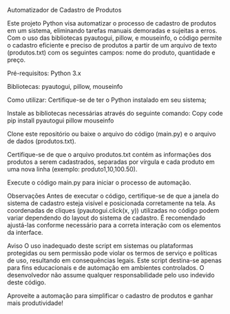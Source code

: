 Automatizador de Cadastro de Produtos

Este projeto Python visa automatizar o processo de cadastro de produtos em um sistema, eliminando tarefas manuais demoradas e sujeitas a erros. Com o uso das bibliotecas pyautogui, pillow, e mouseinfo, o código permite o cadastro eficiente e preciso de produtos a partir de um arquivo de texto (produtos.txt) com os seguintes campos: nome do produto, quantidade e preço.

Pré-requisitos: Python 3.x

Bibliotecas: pyautogui, pillow, mouseinfo

Como utilizar: Certifique-se de ter o Python instalado em seu sistema;

Instale as bibliotecas necessárias através do seguinte comando:
Copy code
pip install pyautogui pillow mouseinfo

Clone este repositório ou baixe o arquivo do código (main.py) e o arquivo de dados (produtos.txt).

Certifique-se de que o arquivo produtos.txt contém as informações dos produtos a serem cadastrados, separadas por vírgula e cada produto em uma nova linha (exemplo: produto1,10,100.50).

Execute o código main.py para iniciar o processo de automação.

Observações
Antes de executar o código, certifique-se de que a janela do sistema de cadastro esteja visível e posicionada corretamente na tela.
As coordenadas de cliques (pyautogui.click(x, y)) utilizadas no código podem variar dependendo do layout do sistema de cadastro. É recomendado ajustá-las conforme necessário para a correta interação com os elementos da interface.

Aviso
O uso inadequado deste script em sistemas ou plataformas protegidas ou sem permissão pode violar os termos de serviço e políticas de uso, resultando em consequências legais. Este script destina-se apenas para fins educacionais e de automação em ambientes controlados. O desenvolvedor não assume qualquer responsabilidade pelo uso indevido deste código.

Aproveite a automação para simplificar o cadastro de produtos e ganhar mais produtividade!
